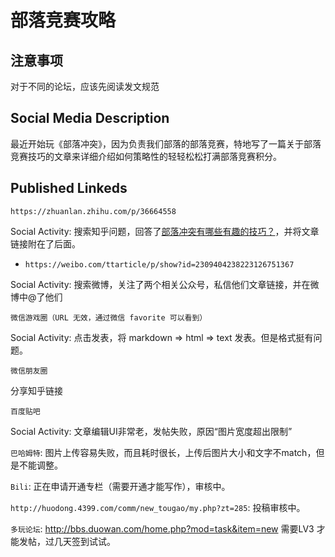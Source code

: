 # 部落竞赛攻略

## 注意事项

对于不同的论坛，应该先阅读发文规范

## Social Media Description

最近开始玩《部落冲突》，因为负责我们部落的部落竞赛，特地写了一篇关于部落竞赛技巧的文章来详细介绍如何策略性的轻轻松松打满部落竞赛积分。

## Published Linkeds

`https://zhuanlan.zhihu.com/p/36664558`

Social Activity: 搜索知乎问题，回答了[部落冲突有哪些有趣的技巧？](https://www.zhihu.com/question/34501560/answer/388291858)，并将文章链接附在了后面。

- `https://weibo.com/ttarticle/p/show?id=2309404238223126751367`

Social Activity: 搜索微博，关注了两个相关公众号，私信他们文章链接，并在微博中@了他们

`微信游戏圈（URL 无效，通过微信 favorite 可以看到）`

Social Activity: 点击发表，将 markdown => html => text 发表。但是格式挺有问题。

`微信朋友圈`

分享知乎链接

`百度贴吧`

Social Activity: 文章编辑UI非常老，发帖失败，原因“图片宽度超出限制”

`巴哈姆特`: 图片上传容易失败，而且耗时很长，上传后图片大小和文字不match，但是不能调整。

`Bili`: 正在申请开通专栏（需要开通才能写作），审核中。

`http://huodong.4399.com/comm/new_tougao/my.php?zt=285`: 投稿审核中。

`多玩论坛`: http://bbs.duowan.com/home.php?mod=task&item=new 需要LV3 才能发帖，过几天签到试试。
